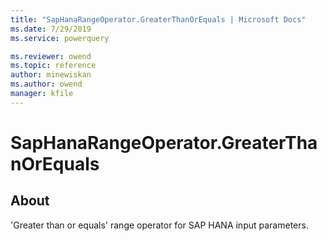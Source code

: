 ```yaml
---
title: "SapHanaRangeOperator.GreaterThanOrEquals | Microsoft Docs"
ms.date: 7/29/2019
ms.service: powerquery

ms.reviewer: owend
ms.topic: reference
author: minewiskan
ms.author: owend
manager: kfile
---
```

# SapHanaRangeOperator.GreaterThanOrEquals
  
## About  
'Greater than or equals' range operator for SAP HANA input parameters.  
  
